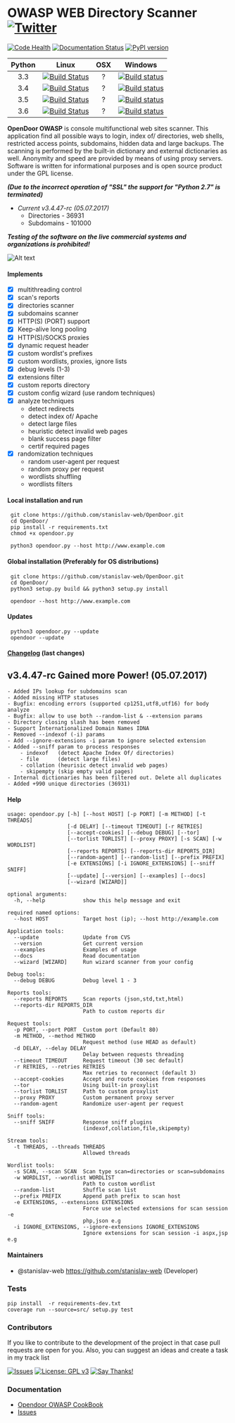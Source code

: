 OWASP WEB Directory Scanner [![Twitter](https://img.shields.io/twitter/url/https/github.com/stanislav-web/OpenDoor.svg?style=social)](https://twitter.com/intent/tweet?text=Wow:&url=https://github.com/stanislav-web/OpenDoor)
===============================================================================================================================================================================================================================

[![Code Health](https://landscape.io/github/stanislav-web/OpenDoor/master/landscape.svg?style=flat)](https://landscape.io/github/stanislav-web/OpenDoor/master) [![Documentation Status](https://readthedocs.org/projects/opendoor/badge/?version=latest)](http://opendoor.readthedocs.io/?badge=latest) [![PyPI version](https://badge.fury.io/py/opendoor.svg)](https://badge.fury.io/py/opendoor)

|  Python | Linux  |  OSX | Windows  |
|:-:|:-:|:-:|:-:|
|3.3|[![Build Status](https://travis-ci.org/stanislav-web/OpenDoor.svg?branch=master)](https://travis-ci.org/stanislav-web/OpenDoor)    | ?  | [![Build status](https://ci.appveyor.com/api/projects/status/3hmrb64ofdssi4qd?svg=true)](https://ci.appveyor.com/project/stanislav-web/opendoor)|
|3.4|[![Build Status](https://travis-ci.org/stanislav-web/OpenDoor.svg?branch=master)](https://travis-ci.org/stanislav-web/OpenDoor)    | ?  | [![Build status](https://ci.appveyor.com/api/projects/status/3hmrb64ofdssi4qd?svg=true)](https://ci.appveyor.com/project/stanislav-web/opendoor)|
|3.5|[![Build Status](https://travis-ci.org/stanislav-web/OpenDoor.svg?branch=master)](https://travis-ci.org/stanislav-web/OpenDoor)    | ?  | [![Build status](https://ci.appveyor.com/api/projects/status/3hmrb64ofdssi4qd?svg=true)](https://ci.appveyor.com/project/stanislav-web/opendoor)|
|3.6|[![Build Status](https://travis-ci.org/stanislav-web/OpenDoor.svg?branch=master)](https://travis-ci.org/stanislav-web/OpenDoor)    | ?  | [![Build status](https://ci.appveyor.com/api/projects/status/3hmrb64ofdssi4qd?svg=true)](https://ci.appveyor.com/project/stanislav-web/opendoor)|

**OpenDoor OWASP** is console multifunctional web sites scanner.
This application find all possible ways to login, index of/ directories, web shells, restricted access points, subdomains, hidden data and large backups.
The scanning is performed by the built-in dictionary and external dictionaries as well. Anonymity and speed are provided by means of using proxy servers.
Software is written for informational purposes and is open source product under the GPL license.

***(Due to the incorrect operation of "SSL" the support for "Python 2.7" is terminated)***
* *Current v3.4.47-rc (05.07.2017)*
    - Directories - 36931
    - Subdomains - 101000

***Testing of the software on the live commercial systems and organizations is prohibited!***

![Alt text](http://dl3.joxi.net/drive/2017/01/30/0001/0378/90490/90/e309742b5c.jpg "OpenDoor OWASP")

#### Implements
- [x] multithreading control
- [x] scan's reports
- [x] directories scanner
- [x] subdomains scanner
- [x] HTTP(S) (PORT) support
- [x] Keep-alive long pooling
- [x] HTTP(S)/SOCKS proxies
- [x] dynamic request header
- [x] custom wordlst's prefixes
- [x] custom wordlists, proxies, ignore lists
- [x] debug levels (1-3)
- [x] extensions filter
- [x] custom reports directory
- [x] custom config wizard (use random techniques)
- [x] analyze techniques
    * detect redirects
    * detect index of/ Apache
    * detect large files
    * heuristic detect invalid web pages
    * blank success page filter
    * certif required pages
- [x] randomization techniques
    * random user-agent per request
    * random proxy per request
    * wordlists shuffling
    * wordlists filters


#### Local installation and run
```
 git clone https://github.com/stanislav-web/OpenDoor.git
 cd OpenDoor/
 pip install -r requirements.txt
 chmod +x opendoor.py

 python3 opendoor.py --host http://www.example.com
```

#### Global installation (Preferably for OS distributions)
```
 git clone https://github.com/stanislav-web/OpenDoor.git
 cd OpenDoor/
 python3 setup.py build && python3 setup.py install

 opendoor --host http://www.example.com
```


#### Updates
```
 python3 opendoor.py --update
 opendoor --update
```

#### [Changelog](CHANGELOG.md) (last changes)

v3.4.47-rc Gained more Power! (05.07.2017)
---------------------------
    - Added IPs lookup for subdomains scan
    - Added missing HTTP statuses
    - Bugfix: encoding errors (supported cp1251,utf8,utf16) for body analyze
    - Bugfix: allow to use both --random-list & --extension params
    - Directory closing slash has been removed
    - Support Internationalized Domain Names IDNA
    - Removed --indexof (-i) params
    - Add --ignore-extensions -i param to ignore selected extension
    - Added --sniff param to process responses
        - indexof   (detect Apache Index Of/ directories)
        - file      (detect large files)
        - collation (heurisic detect invalid web pages)
        - skipempty (skip empty valid pages)
    - Internal dictionaries has been filtered out. Delete all duplicates
    - Added +990 unique directories (36931)

#### Help
```
usage: opendoor.py [-h] [--host HOST] [-p PORT] [-m METHOD] [-t THREADS]
                   [-d DELAY] [--timeout TIMEOUT] [-r RETRIES]
                   [--accept-cookies] [--debug DEBUG] [--tor]
                   [--torlist TORLIST] [--proxy PROXY] [-s SCAN] [-w WORDLIST]
                   [--reports REPORTS] [--reports-dir REPORTS_DIR]
                   [--random-agent] [--random-list] [--prefix PREFIX]
                   [-e EXTENSIONS] [-i IGNORE_EXTENSIONS] [--sniff SNIFF]
                   [--update] [--version] [--examples] [--docs]
                   [--wizard [WIZARD]]

optional arguments:
  -h, --help            show this help message and exit

required named options:
  --host HOST           Target host (ip); --host http://example.com

Application tools:
  --update              Update from CVS
  --version             Get current version
  --examples            Examples of usage
  --docs                Read documentation
  --wizard [WIZARD]     Run wizard scanner from your config

Debug tools:
  --debug DEBUG         Debug level 1 - 3

Reports tools:
  --reports REPORTS     Scan reports (json,std,txt,html)
  --reports-dir REPORTS_DIR
                        Path to custom reports dir

Request tools:
  -p PORT, --port PORT  Custom port (Default 80)
  -m METHOD, --method METHOD
                        Request method (use HEAD as default)
  -d DELAY, --delay DELAY
                        Delay between requests threading
  --timeout TIMEOUT     Request timeout (30 sec default)
  -r RETRIES, --retries RETRIES
                        Max retries to reconnect (default 3)
  --accept-cookies      Accept and route cookies from responses
  --tor                 Using built-in proxylist
  --torlist TORLIST     Path to custom proxylist
  --proxy PROXY         Custom permanent proxy server
  --random-agent        Randomize user-agent per request

Sniff tools:
  --sniff SNIFF         Response sniff plugins
                        (indexof,collation,file,skipempty)

Stream tools:
  -t THREADS, --threads THREADS
                        Allowed threads

Wordlist tools:
  -s SCAN, --scan SCAN  Scan type scan=directories or scan=subdomains
  -w WORDLIST, --wordlist WORDLIST
                        Path to custom wordlist
  --random-list         Shuffle scan list
  --prefix PREFIX       Append path prefix to scan host
  -e EXTENSIONS, --extensions EXTENSIONS
                        Force use selected extensions for scan session -e
                        php,json e.g
  -i IGNORE_EXTENSIONS, --ignore-extensions IGNORE_EXTENSIONS
                        Ignore extensions for scan session -i aspx,jsp e.g
```

#### Maintainers
- @stanislav-web <https://github.com/stanislav-web> (Developer)

### Tests
```
pip install  -r requirements-dev.txt
coverage run --source=src/ setup.py test
```

### Contributors
If  you like to contribute to the development of the project in that case pull requests are open for you.
Also, you can suggest an ideas and create a task in my track list

[![Issues](https://badge.waffle.io/stanislav-web/OpenDoor.png?label=Ready)](https://waffle.io/stanislav-web/OpenDoor) [![License: GPL v3](https://img.shields.io/badge/License-GPL%20v3-blue.svg)](http://www.gnu.org/licenses/gpl-3.0)  [![Say Thanks!](https://img.shields.io/badge/SayThanks.io-%E2%98%BC-1EAEDB.svg)](https://saythanks.io/to/stanislav-web)

### Documentation
- [Opendoor OWASP CookBook ](https://github.com/stanislav-web/OpenDoor/wiki)
- [Issues](https://github.com/stanislav-web/OpenDoor/issues)

